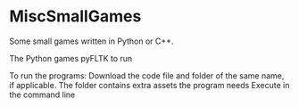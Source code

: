# MiscSmallGames
Some small games written in Python or C++.

The Python games pyFLTK to run

To run the programs:
  Download the code file and folder of the same name, if applicable. The folder contains extra assets the program needs
  Execute in the command line
